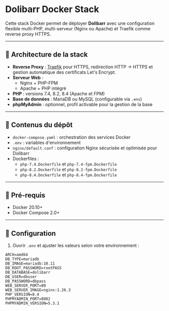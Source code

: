 # Dolibarr Docker Stack

Cette stack Docker permet de déployer **Dolibarr** avec une configuration flexible multi-PHP, multi-serveur (Nginx ou Apache) et Traefik comme reverse proxy HTTPS.

---

## 🔹 Architecture de la stack

- **Reverse Proxy** : [Traefik](https://traefik.io/) pour HTTPS, redirection HTTP → HTTPS et gestion automatique des certificats Let's Encrypt.
- **Serveur Web** :
  - Nginx + PHP-FPM
  - Apache + PHP intégré
- **PHP** : versions 7.4, 8.2, 8.4 (Apache et FPM)
- **Base de données** : MariaDB ou MySQL (configurable via `.env`)
- **phpMyAdmin** : optionnel, profil activable pour la gestion de la base

---

## 🔹 Contenus du dépôt

- `docker-compose.yaml` : orchestration des services Docker  
- `.env` : variables d'environnement  
- `nginx/default.conf` : configuration Nginx sécurisée et optimisée pour Dolibarr  
- Dockerfiles :
  - `php-7.4.Dockerfile` et `php-7.4-fpm.Dockerfile`
  - `php-8.2.Dockerfile` et `php-8.2-fpm.Dockerfile`
  - `php-8.4.Dockerfile` et `php-8.4-fpm.Dockerfile`

---

## 🔹 Pré-requis

- Docker 20.10+  
- Docker Compose 2.0+
  
---

## 🔹 Configuration

1. Ouvrir `.env` et ajuster les valeurs selon votre environnement :

```env
ARCH=amd64
DB_TYPE=mariadb
DB_IMAGE=mariadb:10.11
DB_ROOT_PASSWORD=rootPASS
DB_DATABASE=dolibarr
DB_USER=dbuser
DB_PASSWORD=dbpass
WEB_SERVER_PORT=80
WEB_SERVER_IMAGE=nginx:1.26.3
PHP_VERSION=8.4
PHPMYADMIN_PORT=8082
PHPMYADMIN_VERSION=5.3.1
